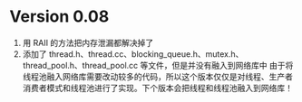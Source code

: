 # Version 0.08
1. 用 RAII 的方法把内存泄漏都解决掉了
2. 添加了 thread.h、thread.cc、blocking_queue.h、mutex.h、thread_pool.h、thread_pool.cc 等文件，但是并没有融入到网络库中 
由于将线程池融入网络库需要改动较多的代码，所以这个版本仅仅是对线程、生产者消费者模式和线程池进行了实现。下个版本会把线程和线程池融入到网络库！
